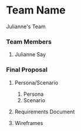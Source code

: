 # Team Name
Julianne's Team

### Team Members
1. Julianne Say

### Final Proposal
1. Persona/Scenario
    1. Persona
    2. Scenario
    
2. Requirements Document

3. Wireframes






